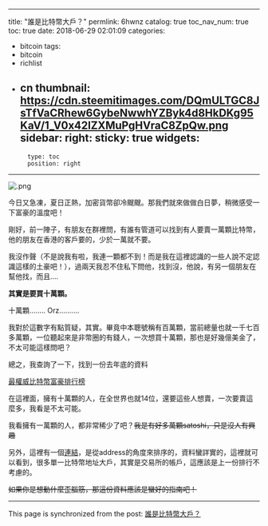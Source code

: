 
---
title: "誰是比特幣大戶？"
permlink: 6hwnz
catalog: true
toc_nav_num: true
toc: true
date: 2018-06-29 02:01:09
categories:
- bitcoin
tags:
- bitcoin
- richlist
- cn
thumbnail: https://cdn.steemitimages.com/DQmULTGC8JsTfVaCRhew6GybeNwwhYZByk4d8HkDKg95KaV/1_V0x42lZXMuPgHVraC8ZpQw.png
sidebar:
    right:
        sticky: true
widgets:
    -
        type: toc
        position: right
---


![.png](https://cdn.steemitimages.com/DQmULTGC8JsTfVaCRhew6GybeNwwhYZByk4d8HkDKg95KaV/1_V0x42lZXMuPgHVraC8ZpQw.png)

今日又急凍，夏日正熱，加密貨幣卻冷颼颼。那我們就來做做白日夢，稍微感受一下富豪的溫度吧！

剛好，前一陣子，有朋友在群裡問，有誰有管道可以找到有人要賣一萬顆比特幣，他的朋友在香港的客戶要的，少於一萬就不要。

我沒作聲（不是說我有啦，我連一顆都不到！而是我在這裡認識的一些人說不定認識這樣的土豪吧！），過兩天我忍不住私下問他，找到沒，他說，有另一個朋友在幫他找，而且....

**其實是要買十萬顆。**

十萬顆........ Orz..........

我對於這數字有點質疑，其實。畢竟中本聰號稱有百萬顆，當前總量也就一千七百多萬顆，一位聽起來是非幣圈的有錢人，一次想買十萬顆，那也是好幾億美金了，不太可能這樣問吧？

總之，我查詢了一下，找到一份去年底的資料

[最權威比特幣富豪排行榜](https://hk.saowen.com/a/eda0f545eef5f5538dba838e7d605e7d7e987f012f700bc71ae7fbb488c85c4d)

在這裡面，擁有十萬顆的人，在全世界也就14位，還要這些人想賣，一次要賣這麼多，我看是不太可能。

我看擁有一萬顆的人，都非常稀少了吧？<del>我是有好多萬顆satoshi，只是沒人有興趣</del>

另外，這裡有一個[連結](https://bitinfocharts.com/zh/top-100-richest-bitcoin-addresses.html)，是從address的角度來排序的，資料蠻詳實的，這裡就可以看到，很多單一比特幣地址大戶，其實是交易所的帳戶，這應該是上一份排行不考慮的。

<del>如果你是想動什麼歪腦筋，那這份資料應該是蠻好的指南吧！</del>

- - -

This page is synchronized from the post: [誰是比特幣大戶？](https://steemit.com/@deanliu/6hwnz)
